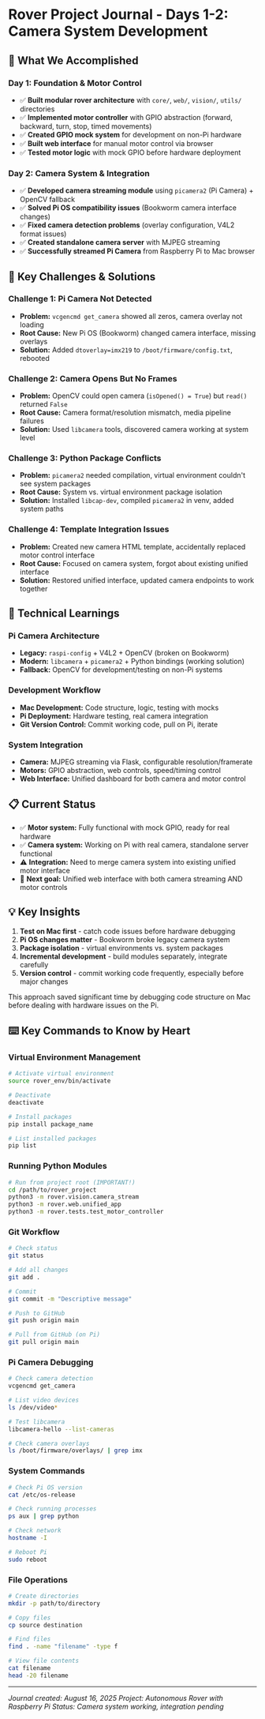 # Rover Project Journal - Days 1-2: Camera System Development

## 🎯 **What We Accomplished**

### **Day 1: Foundation & Motor Control**
- ✅ **Built modular rover architecture** with `core/`, `web/`, `vision/`, `utils/` directories
- ✅ **Implemented motor controller** with GPIO abstraction (forward, backward, turn, stop, timed movements)
- ✅ **Created GPIO mock system** for development on non-Pi hardware
- ✅ **Built web interface** for manual motor control via browser
- ✅ **Tested motor logic** with mock GPIO before hardware deployment

### **Day 2: Camera System & Integration**
- ✅ **Developed camera streaming module** using `picamera2` (Pi Camera) + OpenCV fallback
- ✅ **Solved Pi OS compatibility issues** (Bookworm camera interface changes)
- ✅ **Fixed camera detection problems** (overlay configuration, V4L2 format issues)
- ✅ **Created standalone camera server** with MJPEG streaming
- ✅ **Successfully streamed Pi Camera** from Raspberry Pi to Mac browser

## 🚧 **Key Challenges & Solutions**

### **Challenge 1: Pi Camera Not Detected**
- **Problem:** `vcgencmd get_camera` showed all zeros, camera overlay not loading
- **Root Cause:** New Pi OS (Bookworm) changed camera interface, missing overlays
- **Solution:** Added `dtoverlay=imx219` to `/boot/firmware/config.txt`, rebooted

### **Challenge 2: Camera Opens But No Frames**
- **Problem:** OpenCV could open camera (`isOpened() = True`) but `read()` returned `False`
- **Root Cause:** Camera format/resolution mismatch, media pipeline failures
- **Solution:** Used `libcamera` tools, discovered camera working at system level

### **Challenge 3: Python Package Conflicts**
- **Problem:** `picamera2` needed compilation, virtual environment couldn't see system packages
- **Root Cause:** System vs. virtual environment package isolation
- **Solution:** Installed `libcap-dev`, compiled `picamera2` in venv, added system paths

### **Challenge 4: Template Integration Issues**
- **Problem:** Created new camera HTML template, accidentally replaced motor control interface
- **Root Cause:** Focused on camera system, forgot about existing unified interface
- **Solution:** Restored unified interface, updated camera endpoints to work together

## 🔧 **Technical Learnings**

### **Pi Camera Architecture**
- **Legacy:** `raspi-config` + V4L2 + OpenCV (broken on Bookworm)
- **Modern:** `libcamera` + `picamera2` + Python bindings (working solution)
- **Fallback:** OpenCV for development/testing on non-Pi systems

### **Development Workflow**
- **Mac Development:** Code structure, logic, testing with mocks
- **Pi Deployment:** Hardware testing, real camera integration
- **Git Version Control:** Commit working code, pull on Pi, iterate

### **System Integration**
- **Camera:** MJPEG streaming via Flask, configurable resolution/framerate
- **Motors:** GPIO abstraction, web controls, speed/timing control
- **Web Interface:** Unified dashboard for both camera and motor control

## 📋 **Current Status**
- ✅ **Motor system:** Fully functional with mock GPIO, ready for real hardware
- ✅ **Camera system:** Working on Pi with real camera, standalone server functional
- ⚠️ **Integration:** Need to merge camera system into existing unified motor interface
- 🎯 **Next goal:** Unified web interface with both camera streaming AND motor controls

## 💡 **Key Insights**
1. **Test on Mac first** - catch code issues before hardware debugging
2. **Pi OS changes matter** - Bookworm broke legacy camera system
3. **Package isolation** - virtual environments vs. system packages
4. **Incremental development** - build modules separately, integrate carefully
5. **Version control** - commit working code frequently, especially before major changes

This approach saved significant time by debugging code structure on Mac before dealing with hardware issues on the Pi.

## ⌨️ **Key Commands to Know by Heart**

### **Virtual Environment Management**
```bash
# Activate virtual environment
source rover_env/bin/activate

# Deactivate
deactivate

# Install packages
pip install package_name

# List installed packages
pip list
```

### **Running Python Modules**
```bash
# Run from project root (IMPORTANT!)
cd /path/to/rover_project
python3 -m rover.vision.camera_stream
python3 -m rover.web.unified_app
python3 -m rover.tests.test_motor_controller
```

### **Git Workflow**
```bash
# Check status
git status

# Add all changes
git add .

# Commit
git commit -m "Descriptive message"

# Push to GitHub
git push origin main

# Pull from GitHub (on Pi)
git pull origin main
```

### **Pi Camera Debugging**
```bash
# Check camera detection
vcgencmd get_camera

# List video devices
ls /dev/video*

# Test libcamera
libcamera-hello --list-cameras

# Check camera overlays
ls /boot/firmware/overlays/ | grep imx
```

### **System Commands**
```bash
# Check Pi OS version
cat /etc/os-release

# Check running processes
ps aux | grep python

# Check network
hostname -I

# Reboot Pi
sudo reboot
```

### **File Operations**
```bash
# Create directories
mkdir -p path/to/directory

# Copy files
cp source destination

# Find files
find . -name "filename" -type f

# View file contents
cat filename
head -20 filename
```

---

*Journal created: August 16, 2025*
*Project: Autonomous Rover with Raspberry Pi*
*Status: Camera system working, integration pending*
